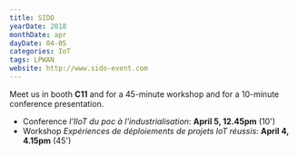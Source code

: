 ```yaml
---
title: SIDO
yearDate: 2018
monthDate: apr
dayDate: 04-05
categories: IoT
tags: LPWAN
website: http://www.sido-event.com
---
```


Meet us in booth **C11** and for a 45-minute workshop and for a 10-minute conference presentation. 
- Conference *l'IIoT du poc à l'industrialisation*: __April 5, 12.45pm__ (10')
- Workshop *Expériences de déploiements de projets IoT réussis*: __April 4, 4.15pm__ (45')